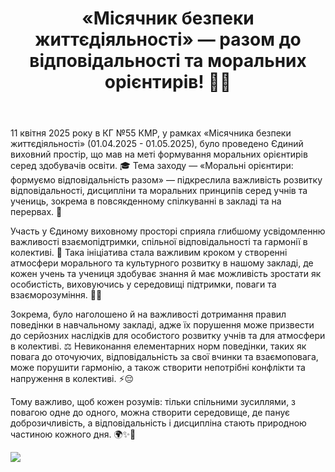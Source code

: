 ﻿---
title: «Місячник безпеки життєдіяльності» — разом до відповідальності та моральних орієнтирів! ✍🏻
---

11 квітня 2025 року в КГ №55 КМР, у рамках «Місячника безпеки життєдіяльності» (01.04.2025 - 01.05.2025), було проведено Єдиний виховний простір, що мав на меті формування моральних орієнтирів серед здобувачів освіти. 🎓 Тема заходу — «Моральні орієнтири: формуємо відповідальність разом» — підкреслила важливість розвитку відповідальності, дисципліни та моральних принципів серед учнів та учениць, зокрема в повсякденному спілкуванні в закладі та на перервах. 🤝

Участь у Єдиному виховному просторі сприяла глибшому усвідомленню важливості взаємопідтримки, спільної відповідальності та гармонії в колективі. 🌸 Така ініціатива стала важливим кроком у створенні атмосфери морального та культурного розвитку в нашому закладі, де кожен учень та учениця здобуває знання й має можливість зростати як особистість, виховуючись у середовищі підтримки, поваги та взаєморозуміння. 💬💖

Зокрема, було наголошено й на важливості дотримання правил поведінки в навчальному закладі, адже їх порушення може призвести до серйозних наслідків для особистого розвитку учнів та для атмосфери в колективі. ⚖️ Невиконання елементарних норм поведінки, таких як повага до оточуючих, відповідальність за свої вчинки та взаємоповага, може порушити гармонію, а також створити непотрібні конфлікти та напруження в колективі. ⚡😔

Тому важливо, щоб кожен розумів: тільки спільними зусиллями, з повагою одне до одного, можна створити середовище, де панує доброзичливість, а відповідальність і дисципліна стають природною частиною кожного дня. 🌍✨🙌

![](image.jpg)